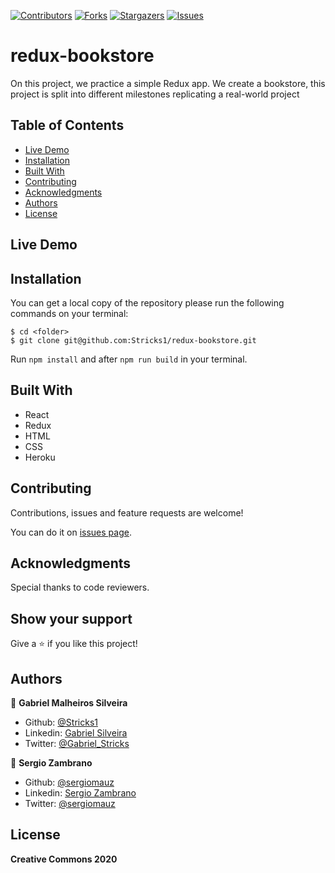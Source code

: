 [![Contributors][contributors-shield]][contributors-url]
[![Forks][forks-shield]][forks-url]
[![Stargazers][stars-shield]][stars-url]
[![Issues][issues-shield]][issues-url]

# redux-bookstore
On this project, we practice a simple Redux app. We create a bookstore, this project is split into different milestones replicating a real-world project

## Table of Contents

* [Live Demo](#demo)
* [Installation](#installation)
* [Built With](#built-with)
* [Contributing](#contributing)
* [Acknowledgments](#acknowledgments)
* [Authors](#author)
* [License](#license)


## Live Demo



## Installation

You can get a local copy of the repository please run the following commands on your terminal:
```
$ cd <folder>
$ git clone git@github.com:Stricks1/redux-bookstore.git
```

Run `npm install` and after `npm run build` in your terminal.

## Built With
- React
- Redux
- HTML
- CSS
- Heroku

## Contributing

Contributions, issues and feature requests are welcome!

You can do it on [issues page](issues/).

## Acknowledgments

Special thanks to code reviewers.

## Show your support

Give a ⭐️ if you like this project!

## Authors

👤 **Gabriel Malheiros Silveira**

- Github: [@Stricks1](https://github.com/Stricks1)
- Linkedin: [Gabriel Silveira](https://linkedin.com/in/gabriel-malheiros-silveira/)
- Twitter: [@Gabriel_Stricks](https://twitter.com/Gabriel_Stricks)

👤 **Sergio Zambrano**

- Github: [@sergiomauz](https://github.com/sergiomauz)
- Linkedin: [Sergio Zambrano](https://www.linkedin.com/in/sergiomauz/)
- Twitter: [@sergiomauz](https://twitter.com/sergiomauz)

## License

<strong>Creative Commons 2020</strong>

<!-- MARKDOWN LINKS & IMAGES -->

[contributors-shield]: https://img.shields.io/github/contributors/stricks1/redux-bookstore.svg?style=flat-square
[contributors-url]: https://github.com/stricks1/redux-bookstore/graphs/contributors
[forks-shield]: https://img.shields.io/github/forks/stricks1/redux-bookstore.svg?style=flat-square
[forks-url]: https://github.com/stricks1/redux-bookstore/network/members
[stars-shield]: https://img.shields.io/github/stars/stricks1/redux-bookstore.svg?style=flat-square
[stars-url]: https://github.com/stricks1/redux-bookstore/stargazers
[issues-shield]: https://img.shields.io/github/issues/stricks1/redux-bookstore.svg?style=flat-square
[issues-url]: https://github.com/stricks1/redux-bookstore/issues